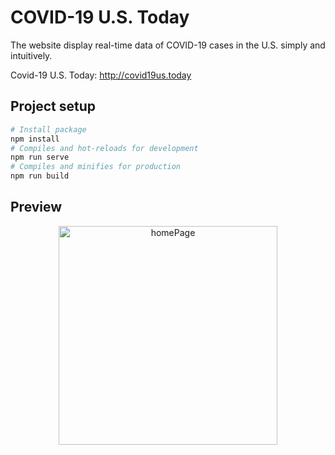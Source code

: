 # COVID-19 U.S. Today
The website display real-time data of COVID-19 cases in the U.S. simply and intuitively.

Covid-19 U.S. Today: http://covid19us.today

## Project setup
```sh
# Install package
npm install
# Compiles and hot-reloads for development
npm run serve
# Compiles and minifies for production
npm run build
```

## Preview
<p align="center"><img width="350" src="https://github.com/zhongqi1112/COVID-19_U.S./blob/master/src/assets/homePage.png" alt="homePage"></p>
